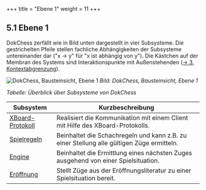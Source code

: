 +++
title = "Ebene 1"
weight = 11
+++

## 5.1	Ebene 1

DokChess zerfällt wie in Bild unten dargestellt in vier Subsysteme. Die gestrichelten Pfeile stellen fachliche Abhängigkeiten der Subsysteme untereinander dar ("x -> y" für "x ist abhängig von y"). Die Kästchen auf der Membran des Systems sind Interaktionspunkte mit Außenstehenden
([→ 3. Kontextabgrenzung](/03_kontextabgrenzung/02_technischer_kontext/)).

![DokChess, Bausteinsicht, Ebene 1](/images/Abb09_08_Bausteinsicht_Ebene1.png "DokChess, Bausteinsicht, Ebene 1")
*Bild: DokChess, Bausteinsicht, Ebene 1*


*Tabelle: Überblick über Subsysteme von DokChess*

| Subsystem | Kurzbeschreibung |
|-----------|------------------|
| [XBoard-Protokoll](/05_bausteinsicht/02_xboard-protokoll/) | Realisiert die Kommunikation mit einem Client mit Hilfe des XBoard-Protokolls. |
| [Spielregeln](/05_bausteinsicht/03_spielregeln/) | Beinhaltet die Schachregeln und kann z.B. zu einer Stellung alle gültigen Züge ermitteln. |
| [Engine](/05_bausteinsicht/04_engine/) | Beinhaltet die Ermittlung eines nächsten Zuges ausgehend von einer Spielsituation. |
| [Eröffnung](/05_bausteinsicht/05_eroeffnung/) | Stellt Züge aus der Eröffnungsliteratur zu einer Spielsituation bereit.|
